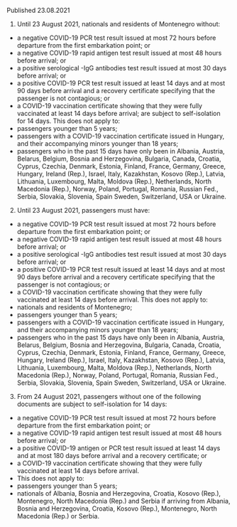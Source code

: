 Published 23.08.2021
1. Until 23 August 2021, nationals and residents of Montenegro without:
- a negative COVID-19 PCR test result issued at most 72 hours before departure from the first embarkation point; or
- a negative COVID-19 rapid antigen test result issued at most 48 hours before arrival; or
- a positive serological -IgG antibodies test result issued at most 30 days before arrival; or
- a positive COVID-19 PCR test result issued at least 14 days and at most 90 days before arrival and a recovery certificate specifying that the passenger is not contagious; or
- a COVID-19 vaccination certificate showing that they were fully vaccinated at least 14 days before arrival; are subject to self-isolation for 14 days.
This does not apply to:
- passengers younger than 5 years;
- passengers with a COVID-19 vaccination certificate issued in Hungary, and their accompanying minors younger than 18 years;
- passengers who in the past 15 days have only been in Albania, Austria, Belarus, Belgium, Bosnia and Herzegovina, Bulgaria, Canada, Croatia, Cyprus, Czechia, Denmark, Estonia, Finland, France, Germany, Greece, Hungary, Ireland (Rep.), Israel, Italy, Kazakhstan, Kosovo (Rep.), Latvia, Lithuania, Luxembourg, Malta, Moldova (Rep.), Netherlands, North Macedonia (Rep.), Norway, Poland, Portugal, Romania, Russian Fed., Serbia, Slovakia, Slovenia, Spain Sweden, Switzerland, USA or Ukraine.
2. Until 23 August 2021, passengers must have:
- a negative COVID-19 PCR test result issued at most 72 hours before departure from the first embarkation point; or
- a negative COVID-19 rapid antigen test result issued at most 48 hours before arrival; or
- a positive serological -IgG antibodies test result issued at most 30 days before arrival; or
- a positive COVID-19 PCR test result issued at least 14 days and at most 90 days before arrival and a recovery certificate specifying that the passenger is not contagious; or
- a COVID-19 vaccination certificate showing that they were fully vaccinated at least 14 days before arrival.
This does not apply to:
- nationals and residents of Montenegro;
- passengers younger than 5 years;
- passengers with a COVID-19 vaccination certificate issued in Hungary, and their accompanying minors younger than 18 years;
- passengers who in the past 15 days have only been in Albania, Austria, Belarus, Belgium, Bosnia and Herzegovina, Bulgaria, Canada, Croatia, Cyprus, Czechia, Denmark, Estonia, Finland, France, Germany, Greece, Hungary, Ireland (Rep.), Israel, Italy, Kazakhstan, Kosovo (Rep.), Latvia, Lithuania, Luxembourg, Malta, Moldova (Rep.), Netherlands, North Macedonia (Rep.), Norway, Poland, Portugal, Romania, Russian Fed., Serbia, Slovakia, Slovenia, Spain Sweden, Switzerland, USA or Ukraine.
3. From 24 August 2021, passengers without one of the following documents are subject to self-isolation for 14 days:
- a negative COVID-19 PCR test result issued at most 72 hours before departure from the first embarkation point; or
- a negative COVID-19 rapid antigen test result issued at most 48 hours before arrival; or
- a positive COVID-19 antigen or PCR test result issued at least 14 days and at most 180 days before arrival and a recovery certificate; or
- a COVID-19 vaccination certificate showing that they were fully vaccinated at least 14 days before arrival. 
- This does not apply to:
- passengers younger than 5 years;
- nationals of Albania, Bosnia and Herzegovina, Croatia, Kosovo (Rep.), Montenegro, North Macedonia (Rep.) and Serbia if arriving from Albania, Bosnia and Herzegovina, Croatia, Kosovo (Rep.), Montenegro, North Macedonia (Rep.) or Serbia. 


